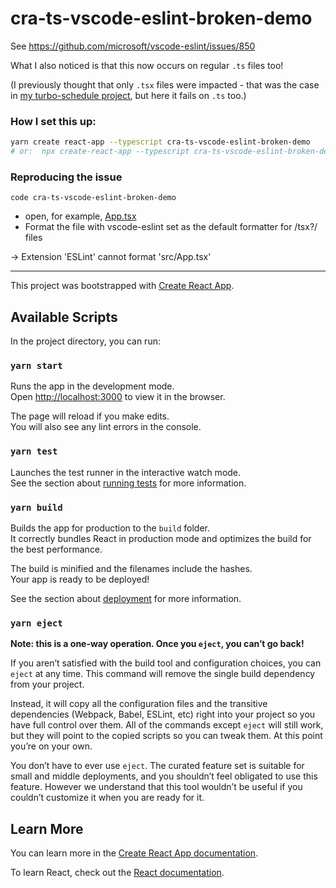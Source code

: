 # cra-ts-vscode-eslint-broken-demo

See https://github.com/microsoft/vscode-eslint/issues/850

What I also noticed is that this now occurs on regular `.ts` files too!

(I previously thought that only `.tsx` files were impacted - that was the case in [my turbo-schedule project](https://github.com/sarpik/turbo-schedule), but here it fails on `.ts` too.)

### How I set this up:

```sh
yarn create react-app --typescript cra-ts-vscode-eslint-broken-demo
# or:  npx create-react-app --typescript cra-ts-vscode-eslint-broken-demo
```

### Reproducing the issue

```
code cra-ts-vscode-eslint-broken-demo
```

* open, for example, [App.tsx](./src/App.tsx)
* Format the file with vscode-eslint set as the default formatter for /tsx?/ files

-> Extension 'ESLint' cannot format 'src/App.tsx'

---

This project was bootstrapped with [Create React App](https://github.com/facebook/create-react-app).

## Available Scripts

In the project directory, you can run:

### `yarn start`

Runs the app in the development mode.<br />
Open [http://localhost:3000](http://localhost:3000) to view it in the browser.

The page will reload if you make edits.<br />
You will also see any lint errors in the console.

### `yarn test`

Launches the test runner in the interactive watch mode.<br />
See the section about [running tests](https://facebook.github.io/create-react-app/docs/running-tests) for more information.

### `yarn build`

Builds the app for production to the `build` folder.<br />
It correctly bundles React in production mode and optimizes the build for the best performance.

The build is minified and the filenames include the hashes.<br />
Your app is ready to be deployed!

See the section about [deployment](https://facebook.github.io/create-react-app/docs/deployment) for more information.

### `yarn eject`

**Note: this is a one-way operation. Once you `eject`, you can’t go back!**

If you aren’t satisfied with the build tool and configuration choices, you can `eject` at any time. This command will remove the single build dependency from your project.

Instead, it will copy all the configuration files and the transitive dependencies (Webpack, Babel, ESLint, etc) right into your project so you have full control over them. All of the commands except `eject` will still work, but they will point to the copied scripts so you can tweak them. At this point you’re on your own.

You don’t have to ever use `eject`. The curated feature set is suitable for small and middle deployments, and you shouldn’t feel obligated to use this feature. However we understand that this tool wouldn’t be useful if you couldn’t customize it when you are ready for it.

## Learn More

You can learn more in the [Create React App documentation](https://facebook.github.io/create-react-app/docs/getting-started).

To learn React, check out the [React documentation](https://reactjs.org/).
